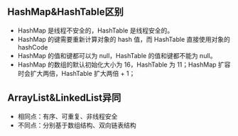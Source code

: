 ## HashMap&HashTable区别
* HashMap 是线程不安全的，HashTable 是线程安全的。
* HashMap 的键需要重新计算对象的 hash 值，而 HashTable 直接使用对象的 hashCode
* HashMap 的值和键都可以为 null，HashTable 的值和键都不能为 null。
* HashMap 的数组的默认初始化大小为 16，HashTable 为 11；HashMap 扩容时会扩大两倍，HashTable 扩大两倍 + 1；

## ArrayList&LinkedList异同
* 相同点：有序、可重复、非线程安全
* 不同点：分别基于数组结构、双向链表结构